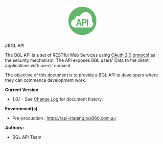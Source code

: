 <div align="center">
  <img src="images/bglapilogo.png" alt="BGL API Logo"/>
</div>

#BGL API

The BGL API is a set of RESTful Web Services using [OAuth 2.0 protocol](http://oauth.net/2/) as the security mechanism.
The API exposes BGL users' Data to the client applications with users' consent.

The objective of this document is to provide a BGL API to developers where they can commence development work.



**Current Version**
* 1.0.1 - See [Change Log](change_log/README.md) for document history.


**Envoirnment(s)**

* Pre-production :
https://api-staging.bgl360.com.au


**Authors :**
* BGL API Team
